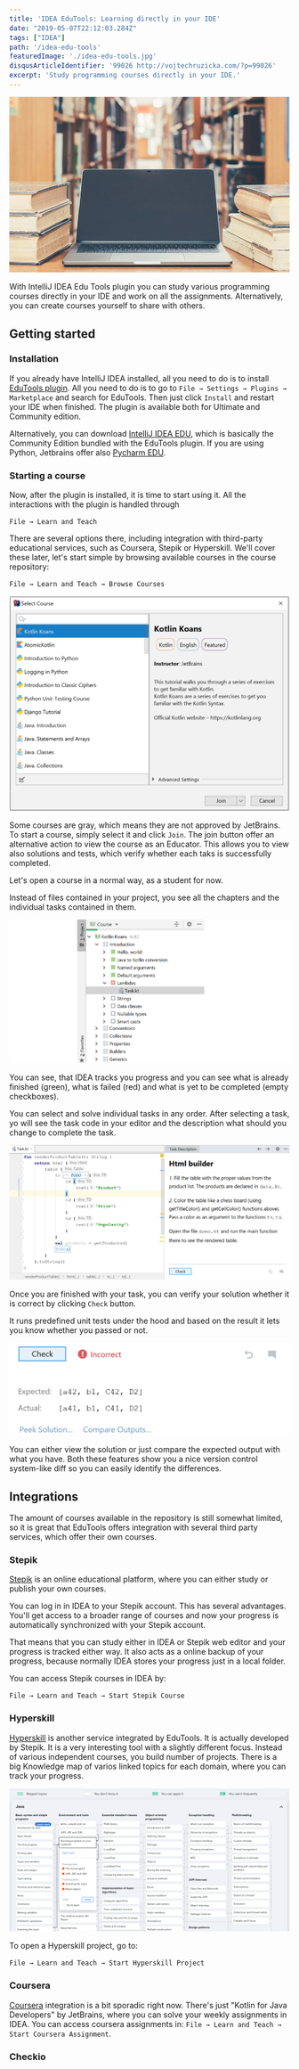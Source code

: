 ```yaml
---
title: 'IDEA EduTools: Learning directly in your IDE'
date: "2019-05-07T22:12:03.284Z"
tags: ["IDEA"]
path: '/idea-edu-tools'
featuredImage: './idea-edu-tools.jpg'
disqusArticleIdentifier: '99026 http://vojtechruzicka.com/?p=99026'
excerpt: 'Study programming courses directly in your IDE.'
---
```


![IDEA Edu Tools](idea-edu-tools.jpg)

With IntelliJ IDEA Edu Tools plugin you can study various programming courses directly in your IDE and work on all the assignments. Alternatively, you can create courses yourself to share with others.

## Getting started
### Installation
If you already have IntelliJ IDEA installed, all you need to do is to install [EduTools plugin](https://plugins.jetbrains.com/plugin/10081-edutools). All you need to do is to go to `File → Settings → Plugins → Marketplace` and search for EduTools. Then just click `Install` and restart your IDE when finished. The plugin is available both for Ultimate and Community edition.

Alternatively, you can download [IntelliJ IDEA EDU](https://www.jetbrains.com/education/download/#section=idea), which is basically the Community Edition bundled with the EduTools plugin. If you are using Python, Jetbrains offer also [Pycharm EDU](https://www.jetbrains.com/pycharm-edu/).

### Starting a course
Now, after the plugin is installed, it is time to start using it. All the interactions with the plugin is handled through

```
File → Learn and Teach
```

There are several options there, including integration with third-party educational services, such as Coursera, Stepik or Hyperskill. We'll cover these later, let's start simple by browsing available courses in the course repository:

```
File → Learn and Teach → Browse Courses
```

![Browse courses](browse-courses.png)

Some courses are gray, which means they are not approved by JetBrains. To start a course, simply select it and click `Join`. The join button offer an alternative action to view the course as an Educator. This allows you to view also solutions and tests, which verify whether each taks is successfully completed.

Let's open a course in a normal way, as a student for now.

Instead of files contained in your project, you see all the chapters and the individual tasks contained in them.

![Tasks](tasks.png)

You can see, that IDEA tracks you progress and you can see what is already finished (green), what is failed (red) and what is yet to be completed (empty checkboxes).

You can select and solve individual tasks in any order. After selecting a task, yo will see the task code in your editor and the description what should you change to complete the task.

![Editor and task description](editor.png)

Once you are finished with your task, you can verify your solution whether it is correct by clicking `Check` button.

It runs predefined unit tests under the hood  and based on the result it lets you know whether you passed or not.

![Incorrect solution](incorrect.png)

You can either view the solution or just compare the expected output with what you have. Both these features show you a nice version control system-like diff so you can easily identify the differences.

## Integrations
The amount of courses available in the repository is still somewhat limited, so it is great that EduTools offers integration with several third party services, which offer their own courses.

### Stepik
[Stepik](https://stepik.org/catalog?language=en) is an online educational platform, where you can either study or publish your own courses.

You can log in in IDEA to your Stepik account. This has several advantages. You'll get access to a broader range of courses and now your progress is automatically synchronized with your Stepik account.

That means that you can study either in IDEA or Stepik web editor and your progress is tracked either way. It also acts as a online backup of your progress, because normally IDEA stores your progress just in a local folder.

You can access Stepik courses in IDEA by:

```
File → Learn and Teach → Start Stepik Course
```

### Hyperskill
[Hyperskill](https://hyperskill.org) is another service integrated by EduTools. It is actually developed by Stepik. It is a very interesting tool with a slightly different focus. Instead of various independent courses, you build number of projects. There is a big Knowledge map of varios linked topics for each domain, where you can track your progress.

![Hyperskill knowledge map](./hyperskill-map.png)

To open a Hyperskill project, go to:

 ```
 File → Learn and Teach → Start Hyperskill Project
 ```
 


### Coursera
[Coursera](https://www.coursera.org/) integration is a bit sporadic right now. There's just "Kotlin for Java Developers" by JetBrains, where you can solve your weekly assignments in IDEA. You can access coursera assignments in: `File → Learn and Teach → Start Coursera Assignment`.

### Checkio

